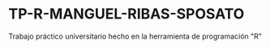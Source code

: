 # TP-R-MANGUEL-RIBAS-SPOSATO
Trabajo práctico universitario hecho en la herramienta de programación "R"
